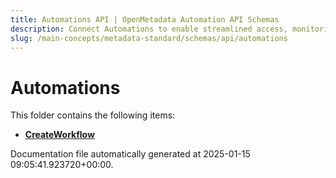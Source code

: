```yaml
---
title: Automations API | OpenMetadata Automation API Schemas
description: Connect Automations to enable streamlined access, monitoring, or search of enterprise data using secure and scalable integrations.
slug: /main-concepts/metadata-standard/schemas/api/automations
---
```


# Automations

This folder contains the following items:

- [**CreateWorkflow**](/main-concepts/metadata-standard/schemas/api/automations/createworkflow)


Documentation file automatically generated at 2025-01-15 09:05:41.923720+00:00.
